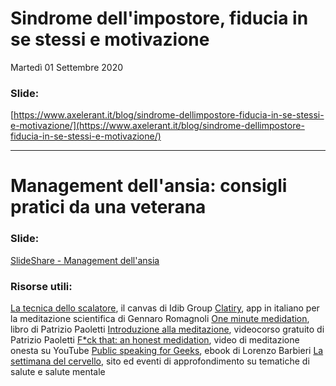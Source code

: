 # Sindrome dell'impostore, fiducia in se stessi e motivazione

Martedì 01 Settembre 2020

### Slide:

[https://www.axelerant.it/blog/sindrome-dellimpostore-fiducia-in-se-stessi-e-motivazione/](https://www.axelerant.it/blog/sindrome-dellimpostore-fiducia-in-se-stessi-e-motivazione/)

_____________

# Management dell'ansia: consigli pratici da una veterana

### Slide:
[SlideShare - Management dell'ansia](https://www.slideshare.net/NicoleBartolini/management-dellansia-consigli-pratici-da-una-veterana-pug-romagna-092020)

### Risorse utili:
[La tecnica dello scalatore](https://www.linkedin.com/pulse/lo-scalatore-dalla-psicologia-strategica-una-tecnica-adattata/), il canvas di Idib Group
[Clatiry](https://clarityapp.it/), app in italiano per la meditazione scientifica di Gennaro Romagnoli 
[One minute medidation](https://www.amazon.it/OMM-Minute-Meditation-Patrizio-Paoletti/dp/9892080734/ref=sr_1_1), libro di Patrizio Paoletti
[Introduzione alla meditazione](https://oneminutemeditation.mykajabi.com/introduzione-alla-meditazione?ref=https%3A%2F%2Foneminutemeditation.mykajabi.com%2Fa%2F27244%2FWqxA6JqF), videocorso gratuito di Patrizio Paoletti
[F*ck that: an honest medidation](https://youtu.be/92i5m3tV5XY), video di meditazione onesta su YouTube
[Public speaking for Geeks](https://www.syncfusion.com/ebooks/public_speaking_for_geeks_succinctly), ebook di Lorenzo Barbieri
[La settimana del cervello](https://www.settimanadelcervello.it/), sito ed eventi di approfondimento su tematiche di salute e salute mentale
